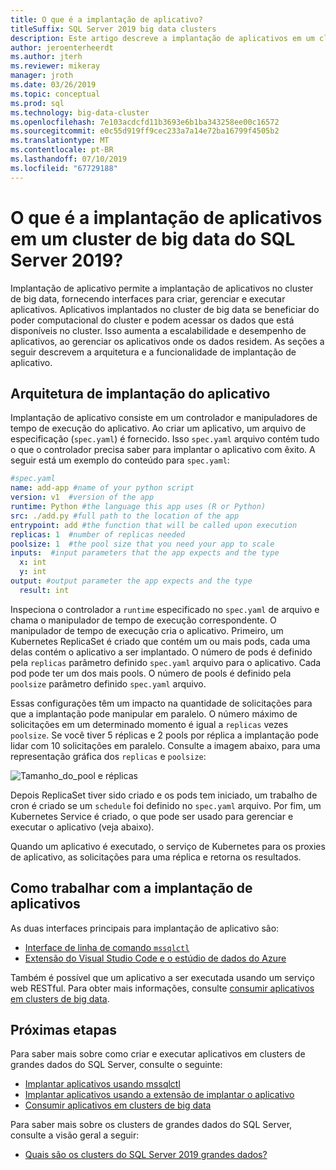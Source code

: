 ```yaml
---
title: O que é a implantação de aplicativo?
titleSuffix: SQL Server 2019 big data clusters
description: Este artigo descreve a implantação de aplicativos em um cluster de big data do SQL Server 2019 (visualização).
author: jeroenterheerdt
ms.author: jterh
ms.reviewer: mikeray
manager: jroth
ms.date: 03/26/2019
ms.topic: conceptual
ms.prod: sql
ms.technology: big-data-cluster
ms.openlocfilehash: 7e103acdcfd11b3693e6b1ba343258ee00c16572
ms.sourcegitcommit: e0c55d919ff9cec233a7a14e72ba16799f4505b2
ms.translationtype: MT
ms.contentlocale: pt-BR
ms.lasthandoff: 07/10/2019
ms.locfileid: "67729188"
---
```

# <a name="what-is-application-deployment-on-a-sql-server-2019-big-data-cluster"></a>O que é a implantação de aplicativos em um cluster de big data do SQL Server 2019?

Implantação de aplicativo permite a implantação de aplicativos no cluster de big data, fornecendo interfaces para criar, gerenciar e executar aplicativos. Aplicativos implantados no cluster de big data se beneficiar do poder computacional do cluster e podem acessar os dados que está disponíveis no cluster. Isso aumenta a escalabilidade e desempenho de aplicativos, ao gerenciar os aplicativos onde os dados residem.
As seções a seguir descrevem a arquitetura e a funcionalidade de implantação de aplicativo.

## <a name="application-deployment-architecture"></a>Arquitetura de implantação do aplicativo

Implantação de aplicativo consiste em um controlador e manipuladores de tempo de execução do aplicativo. Ao criar um aplicativo, um arquivo de especificação (`spec.yaml`) é fornecido. Isso `spec.yaml` arquivo contém tudo o que o controlador precisa saber para implantar o aplicativo com êxito. A seguir está um exemplo do conteúdo para `spec.yaml`:

```yaml
#spec.yaml
name: add-app #name of your python script
version: v1  #version of the app
runtime: Python #the language this app uses (R or Python)
src: ./add.py #full path to the location of the app
entrypoint: add #the function that will be called upon execution
replicas: 1  #number of replicas needed
poolsize: 1  #the pool size that you need your app to scale
inputs:  #input parameters that the app expects and the type
  x: int
  y: int
output: #output parameter the app expects and the type
  result: int
```

Inspeciona o controlador a `runtime` especificado no `spec.yaml` de arquivo e chama o manipulador de tempo de execução correspondente. O manipulador de tempo de execução cria o aplicativo. Primeiro, um Kubernetes ReplicaSet é criado que contém um ou mais pods, cada uma delas contém o aplicativo a ser implantado. O número de pods é definido pela `replicas` parâmetro definido `spec.yaml` arquivo para o aplicativo. Cada pod pode ter um dos mais pools. O número de pools é definido pela `poolsize` parâmetro definido `spec.yaml` arquivo.

Essas configurações têm um impacto na quantidade de solicitações para que a implantação pode manipular em paralelo. O número máximo de solicitações em um determinado momento é igual a `replicas` vezes `poolsize`. Se você tiver 5 réplicas e 2 pools por réplica a implantação pode lidar com 10 solicitações em paralelo. Consulte a imagem abaixo, para uma representação gráfica dos `replicas` e `poolsize`:

![Tamanho_do_pool e réplicas](media/big-data-cluster-create-apps/poolsize-vs-replicas.png)

Depois ReplicaSet tiver sido criado e os pods tem iniciado, um trabalho de cron é criado se um `schedule` foi definido no `spec.yaml` arquivo. Por fim, um Kubernetes Service é criado, o que pode ser usado para gerenciar e executar o aplicativo (veja abaixo).

Quando um aplicativo é executado, o serviço de Kubernetes para os proxies de aplicativo, as solicitações para uma réplica e retorna os resultados.

## <a name="how-to-work-with-application-deployment"></a>Como trabalhar com a implantação de aplicativos

As duas interfaces principais para implantação de aplicativo são: 
- [Interface de linha de comando `mssqlctl`](big-data-cluster-create-apps.md)
- [Extensão do Visual Studio Code e o estúdio de dados do Azure](app-deployment-extension.md)

Também é possível que um aplicativo a ser executada usando um serviço web RESTful. Para obter mais informações, consulte [consumir aplicativos em clusters de big data](big-data-cluster-consume-apps.md).

## <a name="next-steps"></a>Próximas etapas

Para saber mais sobre como criar e executar aplicativos em clusters de grandes dados do SQL Server, consulte o seguinte:

- [Implantar aplicativos usando mssqlctl](big-data-cluster-create-apps.md)
- [Implantar aplicativos usando a extensão de implantar o aplicativo](app-deployment-extension.md)
- [Consumir aplicativos em clusters de big data](big-data-cluster-consume-apps.md)

Para saber mais sobre os clusters de grandes dados do SQL Server, consulte a visão geral a seguir:

- [Quais são os clusters do SQL Server 2019 grandes dados?](big-data-cluster-overview.md)
